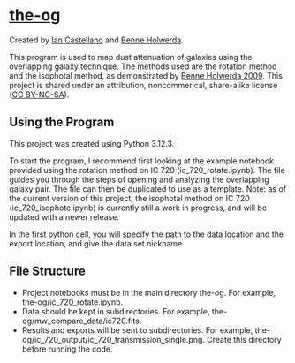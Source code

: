 # [the-og](https://github.com/castiann/the-og)
Created by [Ian Castellano](https://orcid.org/my-orcid?orcid=0009-0006-0104-6045) and [Benne Holwerda](https://orcid.org/0000-0002-4884-6756).

This program is used to map dust attenuation of galaxies using the overlapping galaxy technique. The methods used are the rotation method and the isophotal method, as demonstrated by [Benne Holwerda 2009](https://ui.adsabs.harvard.edu/abs/2009AJ....137.3000H/abstract). This project is shared under an attribution, noncommerical, share-alike license ([CC BY-NC-SA](https://creativecommons.org/licenses/by-nc-sa/4.0/)).

## Using the Program
This project was created using Python 3.12.3.

To start the program, I recommend first looking at the example notebook provided using the rotation method on IC 720 (ic_720_rotate.ipynb). The file guides you through the steps of opening and analyzing the overlapping galaxy pair. The file can then be duplicated to use as a template. Note: as of the current version of this project, the isophotal method on IC 720 (ic_720_isophote.ipynb) is currently still a work in progress, and will be updated with a newer release.

In the first python cell, you will specify the path to the data location and the export location, and give the data set nickname.

## File Structure
- Project notebooks must be in the main directory the-og. For example, the-og/ic_720_rotate.ipynb.
- Data should be kept in subdirectories. For example, the-og/mw_compare_data/ic720.fits.
- Results and exports will be sent to subdirectories. For example, the-og/ic_720_output/ic_720_transmission_single.png. Create this directory before running the code.
